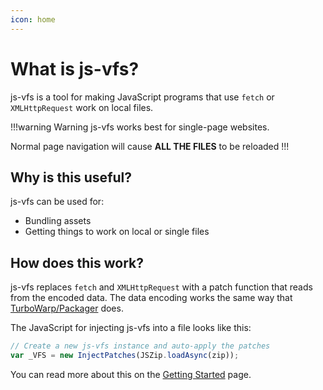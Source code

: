```yaml
---
icon: home
---
```


# What is js-vfs?

js-vfs is a tool for making JavaScript programs that use `fetch` or `XMLHttpRequest` work on local files.

!!!warning Warning
js-vfs works best for single-page websites.

Normal page navigation will cause **ALL THE FILES** to be reloaded
!!!

## Why is this useful?

js-vfs can be used for:
- Bundling assets
- Getting things to work on local or single files

## How does this work?
js-vfs replaces `fetch` and `XMLHttpRequest` with a patch function that reads from the encoded data.
The data encoding works the same way that [TurboWarp/Packager](https://github.com/TurboWarp/packager) does.

The JavaScript for injecting js-vfs into a file looks like this:
```js
// Create a new js-vfs instance and auto-apply the patches
var _VFS = new InjectPatches(JSZip.loadAsync(zip));
```

You can read more about this on the [Getting Started](guides/getting-started.md) page.